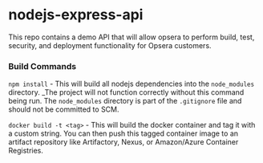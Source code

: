 # nodejs-express-api
This repo contains a demo API that will allow opsera to perform build, test, security, and deployment functionality for Opsera customers.

### Build Commands
`npm install` - This will build all nodejs dependencies into the `node_modules` directory. _The project will not function correctly without this command being run. The `node_modules` directory is part of the `.gitignore` file and should not be committed to SCM.

`docker build -t <tag>` - This will build the docker container and tag it with a custom string. You can then push this tagged container image to an artifact repository like Artifactory, Nexus, or Amazon/Azure Container Registries.